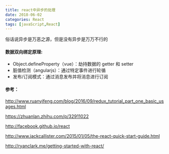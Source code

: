 ```yaml
---
title: react中异步的处理
date: 2018-06-02 
categories: React
tags: [javaScript,React]
---
```


俗话说异步是万恶之源，但是没有异步是万万不行的
<!--more-->


#### 数据双向绑定原理:

- Object.defineProperty（vue）：劫持数据的 getter 和 setter
- 脏值检测（angularjs）：通过特定事件进行轮循
- 发布/订阅模式：通过消息发布并将消息进行订阅


#### 参考：
http://www.ruanyifeng.com/blog/2016/09/redux_tutorial_part_one_basic_usages.html

https://zhuanlan.zhihu.com/p/32911022

http://facebook.github.io/react

http://www.jackcallister.com/2015/01/05/the-react-quick-start-guide.html

http://ryanclark.me/getting-started-with-react/